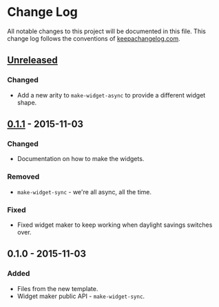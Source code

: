 # Change Log
All notable changes to this project will be documented in this file. This change log follows the conventions of [keepachangelog.com](http://keepachangelog.com/).

## [Unreleased][unreleased]
### Changed
- Add a new arity to `make-widget-async` to provide a different widget shape.

## [0.1.1] - 2015-11-03
### Changed
- Documentation on how to make the widgets.

### Removed
- `make-widget-sync` - we're all async, all the time.

### Fixed
- Fixed widget maker to keep working when daylight savings switches over.

## 0.1.0 - 2015-11-03
### Added
- Files from the new template.
- Widget maker public API - `make-widget-sync`.

[unreleased]: https://github.com/your-name/pptx-service-clj/compare/0.1.1...HEAD
[0.1.1]: https://github.com/your-name/pptx-service-clj/compare/0.1.0...0.1.1
